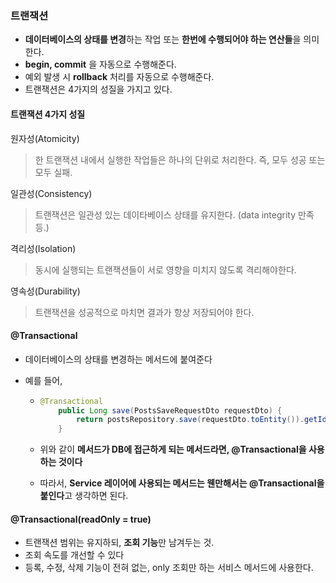 ### 트랜잭션

- **데이터베이스의 상태를 변경**하는 작업 또는 **한번에 수행되어야 하는 연산들**을 의미한다.
- **begin, commit** 을 자동으로 수행해준다.
- 예외 발생 시 **rollback** 처리를 자동으로 수행해준다.
- 트랜잭션은 4가지의 성질을 가지고 있다.



#### 트랜잭션 4가지 성질

원자성(Atomicity)

> 한 트랜잭션 내에서 실행한 작업들은 하나의 단위로 처리한다. 즉, 모두 성공 또는 모두 실패.

일관성(Consistency)

> 트랜잭션은 일관성 있는 데이타베이스 상태를 유지한다. (data integrity 만족 등.)

격리성(Isolation)

> 동시에 실행되는 트랜잭션들이 서로 영향을 미치지 않도록 격리해야한다.

영속성(Durability)

> 트랜잭션을 성공적으로 마치면 결과가 항상 저장되어야 한다.



#### @Transactional

- 데이터베이스의 상태를 변경하는 메서드에 붙여준다

- 예를 들어, 

  - ```java
    @Transactional
        public Long save(PostsSaveRequestDto requestDto) {
            return postsRepository.save(requestDto.toEntity()).getId();
        }
    ```

  - 위와 같이 **메서드가 DB에 접근하게 되는 메서드라면, @Transactional을 사용하는 것이다**

  - 따라서, **Service 레이어에 사용되는 메서드는 웬만해서는 @Transactional을 붙인다**고 생각하면 된다.



#### @Transactional(readOnly = true)

- 트랜잭션 범위는 유지하되, **조회 기능**만 남겨두는 것.
- 조회 속도를 개선할 수 있다
- 등록, 수정, 삭제 기능이 전혀 없는, only 조회만 하는 서비스 메서드에 사용한다.